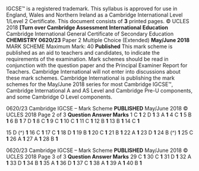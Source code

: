 IGCSE™ is a registered trademark. This syllabus is approved for use in England, Wales and Northern Ireland as a Cambridge International Level 1/Level 2 Certificate. This document consists of **3** printed pages. © UCLES 2018 **[Turn over Cambridge Assessment International Education** Cambridge International General Certificate of Secondary Education **CHEMISTRY 0620/23** Paper 2 Multiple Choice (Extended) **May/June 2018** MARK SCHEME Maximum Mark: 40 **Published** This mark scheme is published as an aid to teachers and candidates, to indicate the requirements of the examination. Mark schemes should be read in conjunction with the question paper and the Principal Examiner Report for Teachers. Cambridge International will not enter into discussions about these mark schemes. Cambridge International is publishing the mark schemes for the May/June 2018 series for most Cambridge IGCSE™, Cambridge International A and AS Level and Cambridge Pre-U components, and some Cambridge O Level components. 


0620/23 Cambridge IGCSE – Mark Scheme **PUBLISHED** May/June 2018 © UCLES 2018 Page 2 of 3 **Question Answer Marks** 1 C **1** 2 D **1** 3 A **1** 4 C **1** 5 B **1** 6 B **1** 7 D **1** 8 C **1** 9 C **1** 10 C **1** 11 C **1** 12 B **1** 13 B **1** 14 C **1** 

15 D (^) **1** 16 C **1** 17 C **1** 18 D **1** 19 B **1** 20 C **1** 21 B **1** 22 A **1** 23 D **1** 24 B (^) **1** 25 C **1** 26 A **1** 27 A **1** 28 B **1** 


0620/23 Cambridge IGCSE – Mark Scheme **PUBLISHED** May/June 2018 © UCLES 2018 Page 3 of 3 **Question Answer Marks** 29 C **1** 30 C **1** 31 D **1** 32 A **1** 33 D **1** 34 B **1** 35 A **1** 36 D **1** 37 C **1** 38 A **1** 39 A **1** 40 B **1** 


